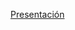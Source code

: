 
[Presentación](https://github.com/christiangarza1505813/fcfm/blob/master/Presentacion_VisualizacionDeDatos_7.pdf)
